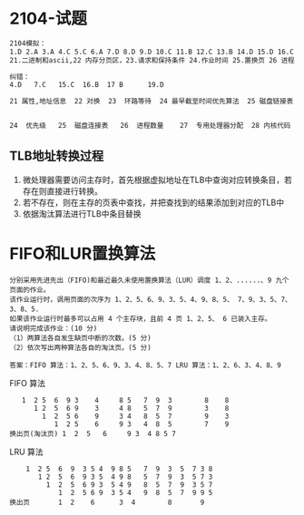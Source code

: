 # 2104-试题
```sh
2104模拟：
1.D 2.A 3.A 4.C 5.C 6.A 7.D 8.D 9.D 10.C 11.B 12.C 13.B 14.D 15.D 16.C 17.A 18.C 19.C 20.A 
21.二进制和ascii,22 内存分页区，23.请求和保持条件 24.作业时间 25.置换页 26 进程 27.  28 守护进程   29  30 内存分配

纠错：
4.D   7.C   15.C  16.B  17 B      19.D  

21 属性,地址信息  22 对换  23  环路等待  24 最早截至时间优先算法  25 磁盘链接表  26 何时调用检测算法  27 进程调度方式  28.引入TLB之后的地址转变过程 29.分派表  


24  优先级   25  磁盘连接表   26  进程数量    27  专用处理器分配  28 内核代码  
```

## TLB地址转换过程
1. 微处理器需要访问主存时，首先根据虚拟地址在TLB中查询对应转换条目，若存在则直接进行转换。
2. 若不存在，则在主存的页表中查找，并把查找到的结果添加到对应的TLB中
3. 依据淘汰算法进行TLB中条目替换 

# FIFO和LUR置换算法
```
分别采用先进先出（FIFO)和最近最久未使用置换算法（LUR）调度 1、2、......、9 九个页面的作业。
该作业运行时，调用页面的次序为 1、2、5、6、9、3、5、4、9、8、5、 7、9、3、5、7、3、8、5.
如果该作业运行时最多可以占用 4 个主存块，且前 4 页 1、2、5、 6 已装入主存。
请说明完成该作业：(10 分) 
（1）两算法各自发生缺页中断的次数。(5 分) 
（2）依次写出两种算法各自的淘汰页。(5 分)

答案：FIFO 算法：1、2、5、6、9、3、4、8、5、7 LRU 算法：1、2、6、3、4、8、9
```
FIFO 算法
```1、2、5、6、9、3、5、4、9、8、5、 7、9、3、5、7、3、8、5.
   1  2 5  6  9 3    4     8 5   7  9  3        8    8
      1 2  5  6 9    3     4 8   5  7  9        3    8
        1  2  5 6    9     3 4   8  5  7        9    3
           1  2 5    6     9 3   4  8  5        7    9 
换出页(淘汰页) 1  2  5   6     9 3  4 8 5 7
```
LRU 算法
``` 1、2、5、6、9、3、5、4、9、8、5、 7、9、3、5、7、3、8、5.
    1  2 5  6  9  3 5 4  9 8 5   7  9  3  5  7 3 8
       1 2  5  6  9 3 5  4 9 8   5  7  9  3  5 7 3
         1  2  5  6 9 3  5 4 9   8  5  7  9  3 5 7
            1  2  5 6 9  3 5 4   9  8  5  7  9 9 5  
换出页       1  2    6      3  4        8       9   
```